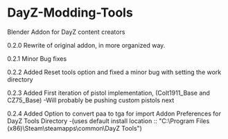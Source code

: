 # DayZ-Modding-Tools
Blender Addon for DayZ content creators

0.2.0
Rewrite of original addon, in more organized way. 



0.2.1
Minor Bug fixes




0.2.2
Added Reset tools option and fixed a minor bug with setting the work directory




0.2.3
Added First iteration of pistol implementation, (Colt1911_Base and CZ75_Base)
-Will probably be pushing custom pistols next




0.2.4
Added Option to convert paa to tga for import
Addon Preferences for DayZ Tools Directory 
-(uses default install location :: "C:\Program Files (x86)\Steam\steamapps\common\DayZ Tools")
